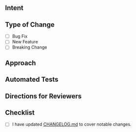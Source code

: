 <!-- Provide a general summary of your changes in the title. -->
<!-- Examples: Updates pull request template -->

## Intent
<!-- Describe what problem you are addressing in this pull request. -->
<!-- If this change is associated with an open issue, please link to it here. -->
<!-- Example: "Resolves #24" -->
<!-- See https://docs.github.com/en/issues/tracking-your-work-with-issues/linking-a-pull-request-to-an-issue -->

## Type of Change
<!-- What types of changes does your code introduce? Put an `x` in all the boxes that apply. -->
<!-- If you check more than one box, you may need to refactor this change into separate pull requests -->

- [ ] Bug Fix           <!-- A change which fixes an existing issue -->
- [ ] New Feature       <!-- A change which adds additional functionality -->
- [ ] Breaking Change   <!-- A breaking change which causes existing functionality to change -->

## Approach
<!-- Describe how you solved this problem and any trade-offs you encountered. -->
<!-- Link any additional documentation associated with this change here -->

## Automated Tests
<!-- Describe the automated tests associated with this change. -->
<!-- If automated tests are not included in this change, please state why. -->

## Directions for Reviewers
<!-- Provide steps for reviewers to validate this change manually. -->

## Checklist
<!--- Go over all the following points, and put an `x` in all the boxes that apply: -->
<!--- If you need clarification on any of these, feel free to ask. We're here to help! -->
- [ ] I have updated [CHANGELOG.md](../CHANGELOG.md) to cover notable changes.
